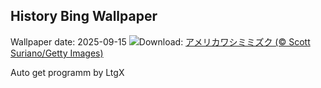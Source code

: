 ## History Bing Wallpaper
Wallpaper date: 2025-09-15
![](https://www.bing.com/th?id=OHR.AgedDay2025_JA-JP9424136979_UHD.jpg&w=1000)Download: [アメリカワシミミズク (© Scott Suriano/Getty Images)](https://www.bing.com/th?id=OHR.AgedDay2025_JA-JP9424136979_UHD.jpg)

Auto get programm by LtgX
